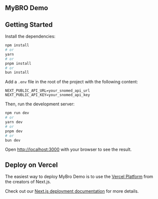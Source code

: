 ## MyBRO Demo

## Getting Started

Install the dependencies:

```bash
npm install
# or
yarn
# or
pnpm install
# or
bun install
```

Add a `.env` file in the root of the project with the following content:

```env
NEXT_PUBLIC_API_URL=your_snomed_api_url
NEXT_PUBLIC_API_KEY=your_snomed_api_key
```

Then, run the development server:

```bash
npm run dev
# or
yarn dev
# or
pnpm dev
# or
bun dev
```

Open [http://localhost:3000](http://localhost:3000) with your browser to see the result.

## Deploy on Vercel

The easiest way to deploy MyBro Demo is to use the [Vercel Platform](https://vercel.com/new?utm_medium=default-template&filter=next.js&utm_source=create-next-app&utm_campaign=create-next-app-readme) from the creators of Next.js.

Check out our [Next.js deployment documentation](https://nextjs.org/docs/deployment) for more details.
